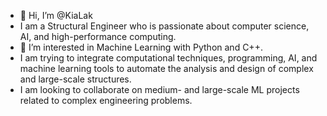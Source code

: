 - 👋 Hi, I’m @KiaLak
- I am a Structural Engineer who is passionate about computer science, AI, and high-performance computing.
- 👀 I’m interested in Machine Learning with Python and C++.
- I am trying to integrate computational techniques, programming, AI, and machine learning tools to automate the analysis and design of complex and large-scale structures.
- I am looking to collaborate on medium- and large-scale ML projects related to complex engineering problems.

<!---
KiaLak/KiaLak is a ✨ special ✨ repository because its `README.md` (this file) appears on your GitHub profile.
You can click the Preview link to take a look at your changes.
--->
